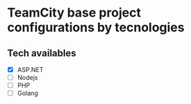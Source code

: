# TeamCity base project configurations by tecnologies

## Tech availables
- [x] ASP.NET
- [ ] Nodejs
- [ ] PHP
- [ ] Golang
